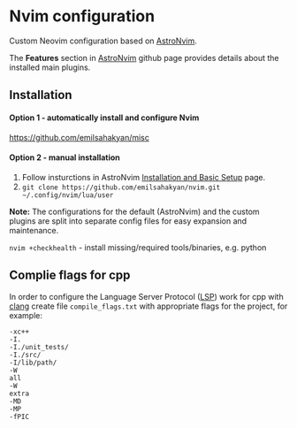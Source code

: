 # Nvim configuration

Custom Neovim configuration based on [AstroNvim](https://astronvim.github.io/).

The __Features__ section in [AstroNvim](https://astronvim.github.io/) github page provides details about the installed main plugins.  

## Installation

#### Option 1 - automatically install and configure Nvim
https://github.com/emilsahakyan/misc

#### Option 2 - manual installation

1. Follow insturctions in AstroNvim [Installation and Basic Setup](https://github.com/AstroNvim/AstroNvim) page.
2. `git clone https://github.com/emilsahakyan/nvim.git ~/.config/nvim/lua/user` 

__Note:__ The configurations for the default (AstroNvim) and the custom plugins are split into separate config files for easy expansion and maintenance.


`nvim +checkhealth` - install missing/required tools/binaries, e.g. python

## Complie flags for cpp
In order to configure the Language Server Protocol ([LSP](https://microsoft.github.io/language-server-protocol/)) work for cpp with [clang](https://clangd.llvm.org ) create file `compile_flags.txt` with appropriate flags for the project, for example:

```
-xc++
-I.
-I./unit_tests/
-I./src/
-I/lib/path/
-W
all
-W
extra
-MD
-MP
-fPIC

```
